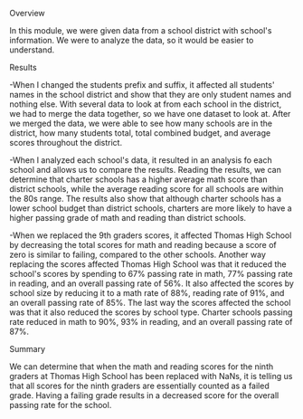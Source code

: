 Overview

In this module, we were given data from a school district with school's information. We were to analyze the data, so it would be easier to understand. 

Results

-When I changed the students prefix and suffix, it affected all students' names in the school district and show that they are only student names and nothing else. With several data to look at from each school in the district, we had to merge the data together, so we have one dataset to look at. After we merged the data, we were able to see how many schools are in the district, how many students total, total combined budget, and average scores throughout the district.

-When I analyzed each school's data, it resulted in an analysis fo each school and allows us to compare the results. Reading the results, we can determine that charter schools has a higher average math score than district schools, while the average reading score for all schools are within the 80s range. The results also show that although charter schools has a lower school budget than district schools, charters are more likely to have a higher passing grade of math and reading than district schools.

-When we replaced the 9th graders scores, it affected Thomas High School by decreasing the total scores for math and reading because a score of zero is similar to failing, compared to the other schools. Another way replacing the scores affected Thomas High School was that it reduced the school's scores by spending to 67% passing rate in math, 77% passing rate in reading, and an overall passing rate of 56%. It also affected the scores by school size by reducing it to a math rate of 88%, reading rate of 91%, and an overall passing rate of 85%. The last way the scores affected the school was that it also reduced the scores by school type. Charter schools passing rate reduced in math to 90%, 93% in reading, and an overall passing rate of 87%.

Summary

We can determine that when the math and reading scores for the ninth graders at Thomas High School has been replaced with NaNs, it is telling us that all scores for the ninth graders are essentially counted as a failed grade. Having a failing grade results in a decreased score for the overall passing rate for the school. 
